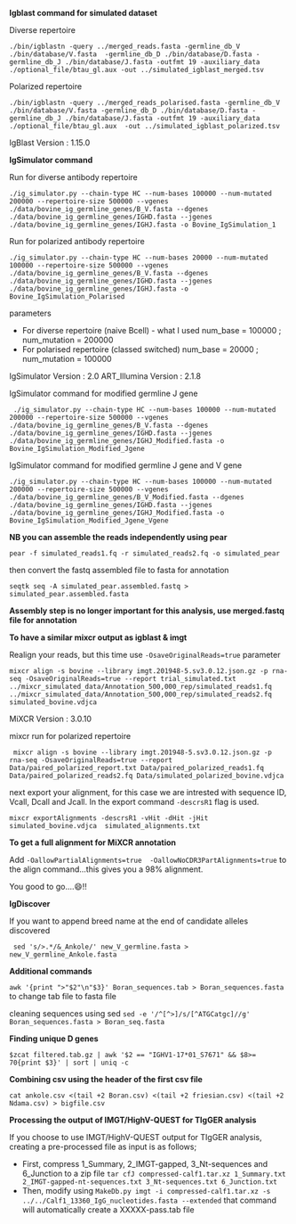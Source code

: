 **Igblast command for simulated dataset**

Diverse repertoire 

`./bin/igblastn -query ../merged_reads.fasta -germline_db_V ./bin/database/V.fasta 
-germline_db_D ./bin/database/D.fasta -germline_db_J ./bin/database/J.fasta -outfmt 19 -auxiliary_data 
./optional_file/btau_gl.aux -out ../simulated_igblast_merged.tsv`

Polarized repertoire

` ./bin/igblastn -query ../merged_reads_polarised.fasta -germline_db_V ./bin/database/V.fasta -germline_db_D ./bin/database/D.fasta -germline_db_J ./bin/database/J.fasta -outfmt 19 -auxiliary_data ./optional_file/btau_gl.aux  -out ../simulated_igblast_polarized.tsv `

IgBlast Version : 1.15.0

**IgSimulator command**

Run for diverse antibody repertoire

` ./ig_simulator.py --chain-type HC --num-bases 100000 --num-mutated 200000 --repertoire-size 500000 --vgenes ./data/bovine_ig_germline_genes/B_V.fasta --dgenes ./data/bovine_ig_germline_genes/IGHD.fasta --jgenes ./data/bovine_ig_germline_genes/IGHJ.fasta -o Bovine_IgSimulation_1 `

Run for polarized antibody repertoire

`./ig_simulator.py --chain-type HC --num-bases 20000 --num-mutated 100000 --repertoire-size 500000 --vgenes ./data/bovine_ig_germline_genes/B_V.fasta --dgenes ./data/bovine_ig_germline_genes/IGHD.fasta --jgenes ./data/bovine_ig_germline_genes/IGHJ.fasta -o Bovine_IgSimulation_Polarised`


parameters
* For diverse repertoire (naive Bcell) - what I used
  num_base = 100000 ; num_mutation = 200000
* For polarised repertoire (classed switched)
  num_base = 20000 ; num_mutation = 100000
  
IgSimulator Version : 2.0
 ART_Illumina Version : 2.1.8
 
IgSimulator command for modified germline J gene

` ./ig_simulator.py --chain-type HC --num-bases 100000 --num-mutated 200000 --repertoire-size 500000 --vgenes ./data/bovine_ig_germline_genes/B_V.fasta --dgenes ./data/bovine_ig_germline_genes/IGHD.fasta --jgenes ./data/bovine_ig_germline_genes/IGHJ_Modified.fasta -o Bovine_IgSimulation_Modified_Jgene`


IgSimulator command for modified germline J gene and V gene 

`./ig_simulator.py --chain-type HC --num-bases 100000 --num-mutated 200000 --repertoire-size 500000 --vgenes ./data/bovine_ig_germline_genes/B_V_Modified.fasta --dgenes ./data/bovine_ig_germline_genes/IGHD.fasta --jgenes ./data/bovine_ig_germline_genes/IGHJ_Modified.fasta -o Bovine_IgSimulation_Modified_Jgene_Vgene`


**NB you can assemble the reads independently using pear**

`pear -f simulated_reads1.fq -r simulated_reads2.fq -o simulated_pear`

then convert the fastq assembled file to fasta for annotation 

`seqtk seq -A simulated_pear.assembled.fastq > simulated_pear.assembled.fasta`

**Assembly step is no longer important for this analysis, use merged.fastq file for annotation**

**To have a similar mixcr output as igblast & imgt**

Realign your reads, but this time use `-OsaveOriginalReads=true`   parameter 

`mixcr align -s bovine --library imgt.201948-5.sv3.0.12.json.gz -p rna-seq -OsaveOriginalReads=true --report trial_simulated.txt ../mixcr_simulated_data/Annotation_500,000_rep/simulated_reads1.fq ../mixcr_simulated_data/Annotation_500,000_rep/simulated_reads2.fq simulated_bovine.vdjca `

MiXCR Version : 3.0.10

mixcr run for polarized repertoire

` mixcr align -s bovine --library imgt.201948-5.sv3.0.12.json.gz -p rna-seq -OsaveOriginalReads=true --report Data/paired_polarized_report.txt Data/paired_polarized_reads1.fq Data/paired_polarized_reads2.fq Data/simulated_polarized_bovine.vdjca`


next export your alignment, for this case we are intrested with sequence ID, Vcall, Dcall and Jcall. In the export command `-descrsR1` flag is used. 

` mixcr exportAlignments -descrsR1 -vHit -dHit -jHit simulated_bovine.vdjca  simulated_alignments.txt `

**To get a full alignment for MiXCR annotation**

Add `-OallowPartialAlignments=true  -OallowNoCDR3PartAlignments=true` to the align command...this gives you a 98% alignment. 


You good to go....:smile:!!


**IgDiscover**

If you want to append breed name at the end of candidate alleles discovered 

` sed 's/>.*/&_Ankole/' new_V_germline.fasta > new_V_germline_Ankole.fasta`

**Additional commands**

`awk '{print ">"$2"\n"$3}' Boran_sequences.tab > Boran_sequences.fasta` to change tab file to fasta file 

cleaning sequences using sed
`sed -e '/^[^>]/s/[^ATGCatgc]//g' Boran_sequences.fasta > Boran_seq.fasta`

**Finding unique D genes**

`$zcat filtered.tab.gz | awk '$2 == "IGHV1-17*01_S7671" && $8>= 70{print $3}' | sort | uniq -c`


**Combining csv using the header of the first csv file**

`cat ankole.csv <(tail +2 Boran.csv) <(tail +2 friesian.csv) <(tail +2 Ndama.csv) > bigfile.csv `

**Processing the output of IMGT/HighV-QUEST for TIgGER analysis**

If you choose to use IMGT/HighV-QUEST output for TIgGER analysis, creating a pre-processed file as input is as follows;

- First, compress 1_Summary, 2_IMGT-gapped, 3_Nt-sequences and 6_Junction to a zip file
`tar cfJ compressed-calf1.tar.xz 1_Summary.txt 2_IMGT-gapped-nt-sequences.txt 3_Nt-sequences.txt 6_Junction.txt`
- Then, modify using 
`MakeDb.py imgt -i compressed-calf1.tar.xz -s ../../Calf1_13360_IgG_nucleotides.fasta --extended`
that command will automatically create a XXXXX-pass.tab file 












